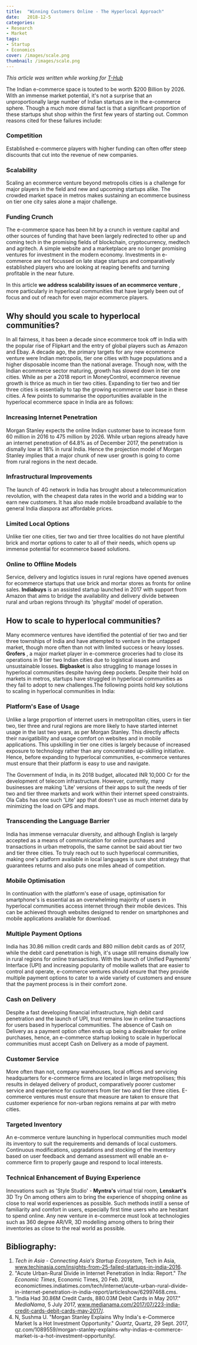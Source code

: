 ```yaml
---
title:  "Winning Customers Online - The Hyperlocal Approach"
date:   2018-12-5
categories:
- Research
- Market
tags: 
- Startup
- Economics
cover: /images/scale.png
thumbnail: /images/scale.png
---
```


*This article was written while working for [T-Hub](https://t-hub.co)*

The Indian e-commerce space is touted to be worth $200 Billion by 2026. With an immense market potential, it&#39;s not a surprise that an unproportionally large number of Indian startups are in the e-commerce sphere. Though a much more dismal fact is that a significant proportion of these startups shut shop within the first few years of starting out. Common reasons cited for these failures include:

<!--more-->

### Competition

Established e-commerce players with higher funding can often offer steep discounts that cut into the revenue of new companies.

### Scalability

Scaling an ecommerce venture beyond metropolis cities is a challenge for major players in the field and new and upcoming startups alike. The crowded market space in metros makes sustaining an ecommerce business on tier one city sales alone a major challenge.

### Funding Crunch

The e-commerce space has been hit by a crunch in venture capital and other sources of funding that have been largely redirected to other up and coming tech in the promising fields of blockchain, cryptocurrency, medtech and agritech. A simple website and a marketplace are no longer promising ventures for investment in the modern economy. Investments in e-commerce are not focussed on late stage startups and comparatively established players who are looking at reaping benefits and turning profitable in the near future.

In this article **we address scalability issues of an ecommerce venture** , more particularly in hyperlocal communities that have largely been out of focus and out of reach for even major ecommerce players.

## Why should you scale to hyperlocal communities?

In all fairness, it has been a decade since ecommerce took off in India with the popular rise of Flipkart and the entry of global players such as Amazon and Ebay. A decade ago, the primary targets for any new ecommerce venture were Indian metropolis, tier one cities with huge populations and a higher disposable income than the national average. Though now, with the Indian ecommerce sector maturing, growth has slowed down in tier one cities. While as per a 2018 report in MoneyControl, ecommerce revenue growth is thrice as much in tier two cities. Expanding to tier two and tier three cities is essentially to tap the growing ecommerce user base in these cities. A few points to summarise the opportunities available in the hyperlocal ecommerce space in India are as follows:

### Increasing Internet Penetration

Morgan Stanley expects the online Indian customer base to increase form 60 million in 2016 to 475 million by 2026. While urban regions already have an internet penetration of 64.8% as of December 2017, the penetration is dismally low at 18% in rural India. Hence the projection model of Morgan Stanley implies that a major chunk of new user growth is going to come from rural regions in the next decade.

### Infrastructural Improvements

The launch of 4G network in India has brought about a telecommunication revolution, with the cheapest data rates in the world and a bidding war to earn new customers. It has also made mobile broadband available to the general India diaspora ast affordable prices.

### Limited Local Options

Unlike tier one cities, tier two and tier three localities do not have plentiful brick and mortar options to cater to all of their needs, which opens up immense potential for ecommerce based solutions.

### Online to Offline Models

Service, delivery and logistics issues in rural regions have opened avenues for ecommerce startups that use brick and mortar stores as fronts for online sales. **Indiabuys** is an assisted startup launched in 2017 with support from Amazon that aims to bridge the availability and delivery divide between rural and urban regions through its &#39;phygital&#39; model of operation.

## How to scale to hyperlocal communities?

Many ecommerce ventures have identified the potential of tier two and tier three townships of India and have attempted to venture in the untapped market, though more often than not with limited success or heavy losses. **Grofers** , a major market player in e-commerce groceries had to close its operations in 9 tier two Indian cities due to logistical issues and unsustainable losses. **Bigbasket** is also struggling to manage losses in hyperlocal communities despite having deep pockets. Despite their hold on markets in metros, startups have struggled in hyperlocal communities as they fail to adopt to new challenges.The following points hold key solutions to scaling in hyperlocal communities in India:

### Platform&#39;s Ease of Usage
Unlike a large proportion of internet users in metropolitan cities, users in tier two, tier three and rural regions are more likely to have started internet usage in the last two years, as per Morgan Stanley. This directly affects their navigatibility and usage comfort on websites and in mobile applications. This upskilling in tier one cities is largely because of increased exposure to technology rather than any concentrated up-skilling initiative. Hence, before expanding to hyperlocal communities, e-commerce ventures must ensure that their platform is easy to use and navigate.

The Government of India, in its 2018 budget, allocated INR 10,000 Cr for the development of telecom infrastructure. However, currently, many businesses are making &#39;Lite&#39; versions of their apps to suit the needs of tier two and tier three markets and work within their internet speed constraints. Ola Cabs has one such &#39;Lite&#39; app that doesn&#39;t use as much internet data by minimizing the load on GPS and maps.

### Transcending the Language Barrier
India has immense vernacular diversity, and although English is largely accepted as a means of communication for online purchases and transactions in urban metropolis, the same cannot be said about tier two and tier three cities. To truly reach out to such hyperlocal communities, making one&#39;s platform available in local languages is sure shot strategy that guarantees returns and also puts one miles ahead of competition.

### Mobile Optimisation
In continuation with the platform&#39;s ease of usage, optimisation for smartphone&#39;s is essential as an overwhelming majority of users in hyperlocal communities access internet through their mobile devices. This can be achieved through websites designed to render on smartphones and mobile applications available for download.

### Multiple Payment Options
India has 30.86 million credit cards and 880 million debit cards as of 2017, while the debit card penetration is high, it&#39;s usage still remains dismally low in rural regions for online transactions. With the launch of Unified Payments&#39; Interface (UPI) and increasing popularity of mobile wallets that are easier to control and operate, e-commerce ventures should ensure that they provide multiple payment options to cater to a wide variety of customers and ensure that the payment process is in their comfort zone.

### Cash on Delivery
Despite a fast developing financial infrastructure, high debit card penetration and the launch of UPI, trust remains low in online transactions for users based in hyperlocal communities. The absence of Cash on Delivery as a payment option often ends up being a dealbreaker for online purchases, hence, an e-commerce startup looking to scale in hyperlocal communities must accept Cash on Delivery as a mode of payment.

### Customer Service
More often than not, company warehouses, local offices and servicing headquarters for e-commerce firms are located in large metropolises; this results in delayed delivery of product, comparatively poorer customer service and experience for customers from tier two and tier three cities. E-commerce ventures must ensure that measure are taken to ensure that customer experience for non-urban regions remains at par with metro cities.

### Targeted Inventory
An e-commerce venture launching in hyperlocal communities much model its inventory to suit the requirements and demands of local customers. Continuous modifications, upgradations and stocking of the inventory based on user feedback and demand assessment will enable an e-commerce firm to properly gauge and respond to local interests.

### Technical Enhancement of Buying Experience
Innovations such as &#39;Style Studio&#39; - **Myntra&#39;s** virtual trial room, **Lenskart&#39;s** 3D Try On among others aim to bring the experience of shopping online as close to real world experiences as possible. Such methods instill a sense of familiarity and comfort in users, especially first time users who are hesitant to spend online. Any new venture in e-commerce must look at technologies such as 360 degree AR/VR, 3D modelling among others to bring their inventories as close to the real world as possible.

## Bibliography:

1. _Tech in Asia - Connecting Asia&#39;s Startup Ecosystem_, Tech in Asia, www.techinasia.com/insights-from-25-failed-startups-in-india-2016.
2. &quot;Acute Urban-Rural Divide in Internet Penetration in India: Report.&quot; _The Economic Times_, Economic Times, 20 Feb. 2018, economictimes.indiatimes.com/tech/internet/acute-urban-rural-divide-in-internet-penetration-in-india-report/articleshow/62997468.cms.
3. &quot;India Had 30.86M Credit Cards, 880.03M Debit Cards in May 2017.&quot; _MediaNama_, 5 July 2017, www.medianama.com/2017/07/223-india-credit-cards-debit-cards-may-2017/.
4. N, Sushma U. &quot;Morgan Stanley Explains Why India&#39;s e-Commerce Market Is a Hot Investment Opportunity.&quot; _Quartz_, Quartz, 29 Sept. 2017, qz.com/1089559/morgan-stanley-explains-why-indias-e-commerce-market-is-a-hot-investment-opportunity/.